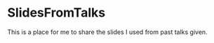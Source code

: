 SlidesFromTalks
===============

This is a place for me to share the slides I used from past talks given.
